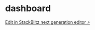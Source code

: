 # dashboard

[Edit in StackBlitz next generation editor ⚡️](https://stackblitz.com/~/github.com/ARTEMISORTY/dashboard)
